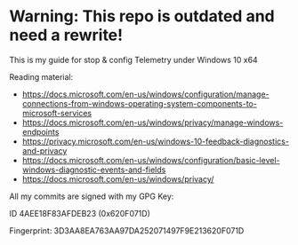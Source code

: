 # Warning: This repo is outdated and need a rewrite!

This is my guide for stop & config Telemetry under Windows 10 x64  

Reading material:
- https://docs.microsoft.com/en-us/windows/configuration/manage-connections-from-windows-operating-system-components-to-microsoft-services
- https://docs.microsoft.com/en-us/windows/privacy/manage-windows-endpoints
- https://privacy.microsoft.com/en-us/windows-10-feedback-diagnostics-and-privacy
- https://docs.microsoft.com/en-us/windows/configuration/basic-level-windows-diagnostic-events-and-fields
- https://docs.microsoft.com/en-us/windows/privacy/


All my commits are signed with my GPG Key:

ID 4AEE18F83AFDEB23 (0x620F071D)

Fingerprint: 3D3AA8EA763AA97DA252071497F9E213620F071D
